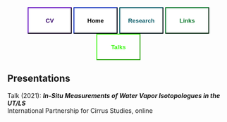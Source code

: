 

<div class="topnav" align=center>
  <a href="https://carlykleinstern.github.io/KleinStern_CV_publish.pdf">
    <button style="height:60px;width:100px;color:#3b0c6e; font-weight:bold; border-color:#3b0c6e; background-color:White">CV</button></a>
  <a href="https://carlykleinstern.github.io">
    <button style="height:60px;width:100px;color:##0e1f6b; font-weight:bold; border-color:#0e1f6b; background-color:White">Home</button></a>
  <a href="https://carlykleinstern.github.io/projects.html">
    <button style="height:60px;width:100px;color:#0f5f6b; font-weight:bold; border-color:#0f5f6b; background-color:White">Research</button></a>
  <a href="https://carlykleinstern.github.io/aboutme.html">
    <button style="height:60px;width:100px;color: #0d782d; font-weight:bold; border-color: #0d782d; background-color:White">Links</button></a>
  <a href="https://carlykleinstern.github.io/presentations.html">
    <button style="height:60px;width:100px;color: #39f50f; font-weight:bold; border-color: #39f50f; background-color:White">Talks</button></a>
</div>

## **Presentations**
Talk (2021): _**In-Situ Measurements of Water Vapor Isotopologues in the UT/LS**_
<br>
International Partnership for Cirrus Studies, online

